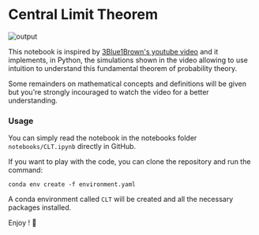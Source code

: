 # Central Limit Theorem

![output](https://user-images.githubusercontent.com/20300069/225655389-5e91d747-69ca-44ed-8498-18690f874fd7.png)

This notebook is inspired by [3Blue1Brown's youtube video](https://www.youtube.com/watch?v=zeJD6dqJ5lo) and it implements, in Python, the simulations shown in the video allowing to use intuition to understand this fundamental theorem of probability theory.

Some remainders on mathematical concepts and definitions will be given but you're strongly incouraged to watch the video for a better understanding.

### Usage

You can simply read the notebook in the notebooks folder `notebooks/CLT.ipynb` directly in GitHub.

If you want to play with the code, you can clone the repository and run the command:
```
conda env create -f environment.yaml
```

A conda environment called `CLT` will be created and all the necessary packages installed.

Enjoy ! 🤗

